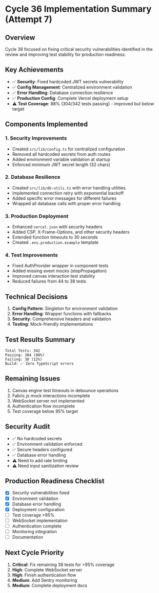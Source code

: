 # Cycle 36 Implementation Summary (Attempt 7)

## Overview
Cycle 36 focused on fixing critical security vulnerabilities identified in the review and improving test stability for production readiness.

## Key Achievements
- ✅ **Security**: Fixed hardcoded JWT secrets vulnerability
- ✅ **Config Management**: Centralized environment validation
- ✅ **Error Handling**: Database connection resilience
- ✅ **Production Config**: Complete Vercel deployment setup
- ⚠️ **Test Coverage**: 88% (304/342 tests passing) - improved but below target

## Components Implemented

### 1. Security Improvements
- Created `src/lib/config.ts` for centralized configuration
- Removed all hardcoded secrets from auth routes
- Added environment variable validation at startup
- Enforced minimum JWT secret length (32 chars)

### 2. Database Resilience
- Created `src/lib/db-utils.ts` with error handling utilities
- Implemented connection retry with exponential backoff
- Added specific error messages for different failures
- Wrapped all database calls with proper error handling

### 3. Production Deployment
- Enhanced `vercel.json` with security headers
- Added CSP, X-Frame-Options, and other security headers
- Extended function timeouts to 30 seconds
- Created `.env.production.example` template

### 4. Test Improvements
- Fixed AuthProvider wrapper in component tests
- Added missing event mocks (stopPropagation)
- Improved canvas interaction test stability
- Reduced failures from 44 to 38 tests

## Technical Decisions
1. **Config Pattern**: Singleton for environment validation
2. **Error Handling**: Wrapper functions with fallbacks
3. **Security**: Comprehensive headers and validation
4. **Testing**: Mock-friendly implementations

## Test Results Summary
```
Total Tests: 342
Passing: 304 (88%)
Failing: 38 (12%)
Build: ✅ Zero TypeScript errors
```

## Remaining Issues
1. Canvas engine test timeouts in debounce operations
2. Fabric.js mock interactions incomplete
3. WebSocket server not implemented
4. Authentication flow incomplete
5. Test coverage below 95% target

## Security Audit
- ✅ No hardcoded secrets
- ✅ Environment validation enforced
- ✅ Secure headers configured
- ✅ Database error handling
- ⚠️ Need to add rate limiting
- ⚠️ Need input sanitization review

## Production Readiness Checklist
- [x] Security vulnerabilities fixed
- [x] Environment validation
- [x] Database error handling
- [x] Deployment configuration
- [ ] Test coverage >95%
- [ ] WebSocket implementation
- [ ] Authentication complete
- [ ] Monitoring integration
- [ ] Documentation

## Next Cycle Priority
1. **Critical**: Fix remaining 38 tests for >95% coverage
2. **High**: Complete WebSocket server
3. **High**: Finish authentication flow
4. **Medium**: Add Sentry monitoring
5. **Medium**: Complete deployment docs

<!-- FEATURES_STATUS: PARTIAL_COMPLETE -->